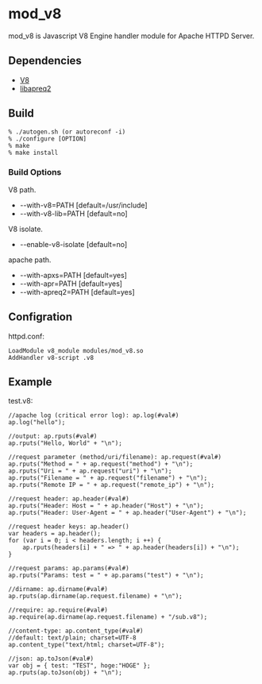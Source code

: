 # mod_v8 #

mod_v8 is Javascript V8 Engine handler module for Apache HTTPD Server.

## Dependencies ##

* [V8](http://code.google.com/p/v8)
* [libapreq2](http://httpd.apache.org/apreq)

## Build ##

    % ./autogen.sh (or autoreconf -i)
    % ./configure [OPTION]
    % make
    % make install

### Build Options ###

V8 path.

* --with-v8=PATH  [default=/usr/include]
* --with-v8-lib=PATH  [default=no]

V8 isolate.

* --enable-v8-isolate  [default=no]

apache path.

* --with-apxs=PATH  [default=yes]
* --with-apr=PATH  [default=yes]
* --with-apreq2=PATH  [default=yes]

## Configration ##

httpd.conf:

    LoadModule v8_module modules/mod_v8.so
    AddHandler v8-script .v8

## Example ##

test.v8:

    //apache log (critical error log): ap.log(#val#)
    ap.log("hello");

    //output: ap.rputs(#val#)
    ap.rputs("Hello, World" + "\n");

    //request parameter (method/uri/filename): ap.request(#val#)
    ap.rputs("Method = " + ap.request("method") + "\n");
    ap.rputs("Uri = " + ap.request("uri") + "\n");
    ap.rputs("Filename = " + ap.request("filename") + "\n");
    ap.rputs("Remote IP = " + ap.request("remote_ip") + "\n");

    //request header: ap.header(#val#)
    ap.rputs("Header: Host = " + ap.header("Host") + "\n");
    ap.rputs("Header: User-Agent = " + ap.header("User-Agent") + "\n");

    //request header keys: ap.header()
    var headers = ap.header();
    for (var i = 0; i < headers.length; i ++) {
        ap.rputs(headers[i] + " => " + ap.header(headers[i]) + "\n");
    }

    //request params: ap.params(#val#)
    ap.rputs("Params: test = " + ap.params("test") + "\n");

    //dirname: ap.dirname(#val#)
    ap.rputs(ap.dirname(ap.request.filename) + "\n");

    //require: ap.require(#val#)
    ap.require(ap.dirname(ap.request.filename) + "/sub.v8");

    //content-type: ap.content_type(#val#)
    //default: text/plain; charset=UTF-8
    ap.content_type("text/html; charset=UTF-8");

    //json: ap.toJson(#val#)
    var obj = { test: "TEST", hoge:"HOGE" };
    ap.rputs(ap.toJson(obj) + "\n");
